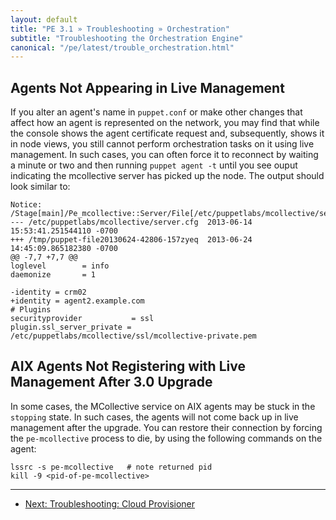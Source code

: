 ```yaml
---
layout: default
title: "PE 3.1 » Troubleshooting » Orchestration"
subtitle: "Troubleshooting the Orchestration Engine"
canonical: "/pe/latest/trouble_orchestration.html"
---
```


Agents Not Appearing in Live Management
-----

If you alter an agent's name in `puppet.conf` or make other changes that affect how an agent is represented on the network, you may find that while the console shows the agent certificate request and, subsequently, shows it in node views, you still cannot perform orchestration tasks on it using live management. In such cases, you can often force it to reconnect by waiting a minute or two and then running `puppet agent -t` until you see ouput indicating  the mcollective server has picked up the node. The output should look similar to:

    Notice: /Stage[main]/Pe_mcollective::Server/File[/etc/puppetlabs/mcollective/server.cfg]/content:
    --- /etc/puppetlabs/mcollective/server.cfg	2013-06-14 15:53:41.251544110 -0700
    +++ /tmp/puppet-file20130624-42806-157zyeq	2013-06-24 14:45:09.865182380 -0700
    @@ -7,7 +7,7 @@
    loglevel        = info
    daemonize       = 1

    -identity = crm02
    +identity = agent2.example.com
    # Plugins
    securityprovider           = ssl
    plugin.ssl_server_private = /etc/puppetlabs/mcollective/ssl/mcollective-private.pem



AIX Agents Not Registering with Live Management After 3.0 Upgrade
-----

In some cases, the MCollective service on AIX agents may be stuck in the `stopping` state. In such cases, the agents will not come back up in live management after the upgrade. You can restore their connection by forcing the `pe-mcollective` process to die, by using the following commands on the agent:

    lssrc -s pe-mcollective   # note returned pid
    kill -9 <pid-of-pe-mcollective>


* * *

- [Next: Troubleshooting: Cloud Provisioner ](./trouble_cloudprovisioner.html)
